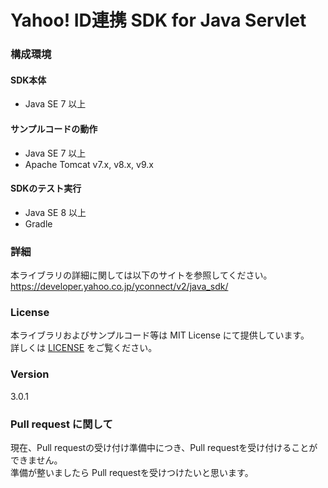 # Yahoo! ID連携 SDK for Java Servlet

### 構成環境
#### SDK本体
* Java SE 7 以上
#### サンプルコードの動作
* Java SE 7 以上
* Apache Tomcat v7.x, v8.x, v9.x
#### SDKのテスト実行
* Java SE 8 以上
* Gradle

### 詳細
本ライブラリの詳細に関しては以下のサイトを参照してください。  
https://developer.yahoo.co.jp/yconnect/v2/java_sdk/

### License
本ライブラリおよびサンプルコード等は MIT License にて提供しています。  
詳しくは [LICENSE](https://github.com/yahoojapan/yconnect-servlet-sdk/blob/master/LICENSE) をご覧ください。

### Version
3.0.1

### Pull request に関して
現在、Pull requestの受け付け準備中につき、Pull requestを受け付けることができません。  
準備が整いましたら Pull requestを受けつけたいと思います。
